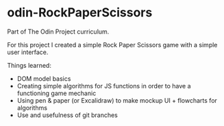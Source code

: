 # odin-RockPaperScissors

Part of The Odin Project curriculum. 


For this project I created a simple Rock Paper Scissors game with a simple user interface.

Things learned:


- DOM model basics
- Creating simple algorithms for JS functions in order to have a functioning game mechanic
- Using pen & paper (or Excalidraw) to make mockup UI + flowcharts for algorithms
- Use and usefulness of git branches

